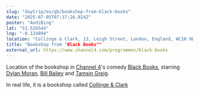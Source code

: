 ```yaml
---
slug: "daytrip/eu/gb/bookshop-from-black-books"
date: "2025-07-05T07:37:26.924Z"
poster: "AndiBing"
lat: "51.526544"
lng: "-0.124894"
location: "Collinge & Clark, 13, Leigh Street, London, England, WC1H 9EW, United Kingdom"
title: "Bookshop from "Black Books""
external_url: https://www.channel4.com/programmes/black-books
---
```

Location of the bookshop in [Channel 4](https://en.wikipedia.org/wiki/Channel_4)'s comedy [Black Books](https://en.wikipedia.org/wiki/Black_Books), starring [Dylan Moran](https://en.wikipedia.org/wiki/Dylan_Moran), [Bill Bailey](https://en.wikipedia.org/wiki/Bill_Bailey) and [Tamsin Greig](https://en.wikipedia.org/wiki/Tamsin_Greig).

In real life, it is a bookshop called [Collinge & Clark](https://www.collingeandclark.co.uk/)